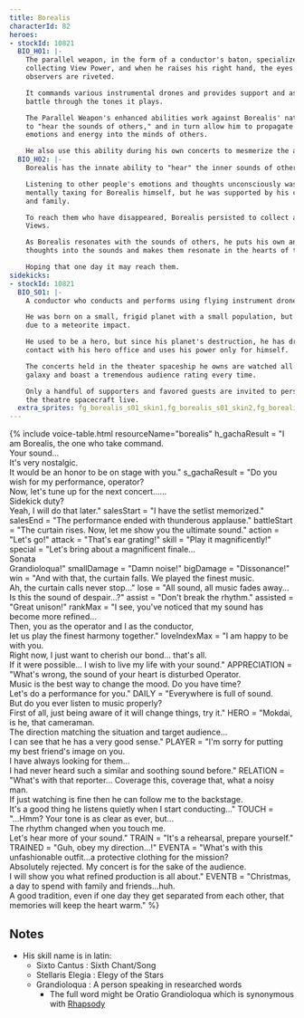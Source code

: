 ```yaml
---
title: Borealis
characterId: 82
heroes:
- stockId: 10821
  BIO_H01: |-
    The parallel weapon, in the form of a conductor's baton, specializes in
    collecting View Power, and when he raises his right hand, the eyes of ordinary
    observers are riveted.

    It commands various instrumental drones and provides support and assistance in
    battle through the tones it plays.

    The Parallel Weapon's enhanced abilities work against Borealis' natural ability
    to "hear the sounds of others," and in turn allow him to propagate and activate
    emotions and energy into the minds of others.

    He also use this ability during his own concerts to mesmerize the audience.
  BIO_H02: |-
    Borealis has the innate ability to "hear" the inner sounds of others.

    Listening to other people's emotions and thoughts unconsciously was very
    mentally taxing for Borealis himself, but he was supported by his close friends
    and family.

    To reach them who have disappeared, Borealis persisted to collect a lot of
    Views.

    As Borealis resonates with the sounds of others, he puts his own and others'
    thoughts into the sounds and makes them resonate in the hearts of the listeners.

    Hoping that one day it may reach them.
sidekicks:
- stockId: 10821
  BIO_S01: |-
    A conductor who conducts and performs using flying instrument drones.

    He was born on a small, frigid planet with a small population, but it was lost
    due to a meteorite impact.

    He used to be a hero, but since his planet's destruction, he has dropped all
    contact with his hero office and uses his power only for himself.

    The concerts held in the theater spaceship he owns are watched all over the
    galaxy and boast a tremendous audience rating every time.

    Only a handful of supporters and favored guests are invited to personally attend
    the theatre spacecraft live.
  extra_sprites: fg_borealis_s01_skin1,fg_borealis_s01_skin2,fg_borealis_s01_skin3
---
```


{% include voice-table.html resourceName="borealis"
h_gachaResult = "I am Borealis, the one who take command.<br>Your sound…<br>It's very nostalgic.<br>It would be an honor to be on stage with you."
s_gachaResult = "Do you wish for my performance, operator?<br>Now, let's tune up for the next concert......<br>Sidekick duty?<br>Yeah, I will do that later."
salesStart = "I have the setlist memorized."
salesEnd = "The performance ended with thunderous applause."
battleStart = "The curtain rises. Now, let me show you the ultimate sound."
action = "Let's go!"
attack = "That's ear grating!"
skill = "Play it magnificently!"
special = "Let's bring about a magnificent finale...<br>Sonata<br>Grandioloqua!"
smallDamage = "Damn noise!"
bigDamage = "Dissonance!"
win = "And with that, the curtain falls. We played the finest music.<br> Ah, the curtain calls never stop..."
lose = "All sound, all music fades away...<br>Is this the sound of despair...?"
assist = "Don't break the rhythm."
assisted = "Great unison!"
rankMax = "I see, you've noticed that my sound has become more refined...<br>Then, you as the operator and I as the conductor,<br>let us play the finest harmony together."
loveIndexMax = "I am happy to be with you.<br>Right now, I just want to cherish our bond... that's all.<br>If it were possible... I wish to live my life with your sound." 
APPRECIATION = "What's wrong, the sound of your heart is disturbed Operator.<br>Music is the best way to change the mood. Do you have time?<br>Let's do a performance for you."
DAILY = "Everywhere is full of sound.<br>But do you ever listen to music properly?<br>First of all, just being aware of it will change things, try it."
HERO = "Mokdai, is he, that cameraman.<br>The direction matching the situation and target audience…<br>I can see that he has a very good sense."
PLAYER = "I'm sorry for putting my best friend's image on you.<br>I have always looking for them…<br>I had never heard such a similar and soothing sound before."
RELATION = "What's with that reporter... Coverage this, coverage that, what a noisy man.<br>If just watching is fine then he can follow me to the backstage.<br>It's a good thing he listens quietly when I start conducting..."
TOUCH = "...Hmm? Your tone is as clear as ever, but...<br>The rhythm changed when you touch me.<br>Let's hear more of your sound."
TRAIN = "It's a rehearsal, prepare yourself."
TRAINED = "Guh, obey my direction…!"
EVENTA = "What's with this unfashionable outfit…a protective clothing for the mission?<br>Absolutely rejected. My concert is for the sake of the audience.<br>I will show you what refined production is all about."
EVENTB = "Christmas, a day to spend with family and friends…huh.<br>A good tradition, even if one day they get separated from each other, that memories will keep the heart warm."
%}

## Notes

- His skill name is in latin:
  - Sixto Cantus : Sixth Chant/Song
  - Stellaris Elegia : Elegy of the Stars
  - Grandioloqua : A person speaking in researched words
    - The full word might be Oratio Grandioloqua which is synonymous with [Rhapsody](https://en.wikipedia.org/wiki/Rhapsody_(music))
